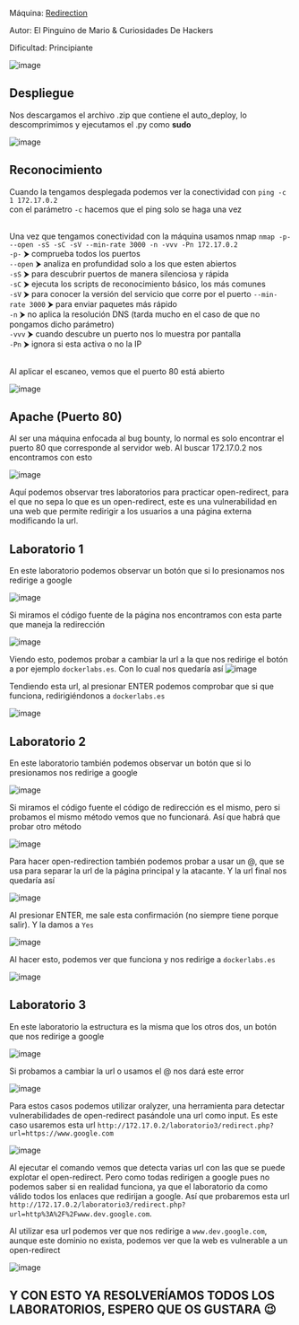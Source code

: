 Máquina: [Redirection](https://bugbountylabs.com/)

Autor: El Pinguino de Mario & Curiosidades De Hackers

Dificultad: Principiante

![image](images/Redirection.PNG)

## Despliegue

Nos descargamos el archivo .zip que contiene el auto_deploy, lo descomprimimos y ejecutamos el .py como **sudo**

![image](images/despliegue.PNG)


## Reconocimiento

Cuando la tengamos desplegada podemos ver la conectividad con ```ping -c 1 172.17.0.2``` 
<br>
con el parámetro `-c` hacemos que el ping solo se haga una vez<br>
<br>


Una vez que tengamos conectividad con la máquina usamos nmap ```nmap -p- --open -sS -sC -sV --min-rate 3000 -n -vvv -Pn 172.17.0.2``` <br>
`-p-` ⮞ comprueba todos los puertos <br>
`--open` ⮞ analiza en profundidad solo a los que esten abiertos <br>
`-sS` ⮞ para descubrir puertos de manera silenciosa y rápida <br> 
`-sC` ⮞ ejecuta los scripts de reconocimiento básico, los más comunes <br> 
`-sV` ⮞ para conocer la versión del servicio que corre por el puerto
`--min-rate 3000` ⮞ para enviar paquetes más rápido <br> 
`-n` ⮞ no aplica la resolución DNS (tarda mucho en el caso de que no pongamos dicho parámetro)<br> 
`-vvv` ⮞ cuando descubre un puerto nos lo muestra por pantalla <br> 
`-Pn` ⮞ ignora si esta activa o no la IP<br> 
<br>

Al aplicar el escaneo, vemos que el puerto 80 está abierto
<br>

![image](images/nmap.PNG)
<br>

## Apache (Puerto 80)

Al ser una máquina enfocada al bug bounty, lo normal es solo encontrar el puerto 80 que corresponde al servidor web. Al buscar 172.17.0.2 nos encontramos con esto

![image](images/inicio.PNG)


Aquí podemos observar tres laboratorios para practicar open-redirect, para el que no sepa lo que es un open-redirect, este es una vulnerabilidad en una web que permite redirigir a los usuarios a una página externa modificando la url.


## Laboratorio 1

En este laboratorio podemos observar un botón que si lo presionamos nos redirige a google

![image](images/laboratorio1.PNG)

Si miramos el código fuente de la página nos encontramos con esta parte que maneja la redirección

![image](images/enlace1.PNG)


Viendo esto, podemos probar a cambiar la url a la que nos redirige el botón a por ejemplo `dockerlabs.es`. Con lo cual nos quedaría así ![image](images/url1.PNG)

Tendiendo esta url, al presionar ENTER podemos comprobar que si que funciona, redirigiéndonos a `dockerlabs.es`

![image](images/dockerlabs.PNG)


## Laboratorio 2

En este laboratorio también podemos observar un botón que si lo presionamos nos redirige a google

![image](images/laboratorio2.PNG)

Si miramos el código fuente el código de redirección es el mismo, pero si probamos el mismo método vemos que no funcionará. Así que habrá que probar otro método

![image](images/error1.PNG)

Para hacer open-redirection también podemos probar a usar un @, que se usa para separar la url de la página principal y la atacante. Y la url final nos quedaría así

![image](images/url2.PNG)

Al presionar ENTER, me sale esta confirmación (no siempre tiene porque salir). Y la damos a `Yes`

![image](images/confirmación.PNG)

Al hacer esto, podemos ver que funciona y nos redirige a `dockerlabs.es`

![image](images/dockerlabs.PNG)


## Laboratorio 3

En este laboratorio la estructura es la misma que los otros dos, un botón que nos redirige a google

![image](images/laboratorio3.PNG)

Si probamos a cambiar la url o usamos el @ nos dará este error

![image](images/error1.PNG)

Para estos casos podemos utilizar oralyzer, una herramienta para detectar vulnerabilidades de open-redirect pasándole una url como input. Es este caso usaremos esta url `http://172.17.0.2/laboratorio3/redirect.php?url=https://www.google.com`

![image](images/oralyzer.PNG)

Al ejecutar el comando vemos que detecta varias url con las que se puede explotar el open-redirect. Pero como todas redirigen a google pues no podemos saber si en realidad funciona, ya que el laboratorio da como válido todos los enlaces que redirijan a google. Así que probaremos esta url `http://172.17.0.2/laboratorio3/redirect.php?url=http%3A%2F%2Fwww.dev.google.com`.

Al utilizar esa url podemos ver que nos redirige a `www.dev.google.com`, aunque este dominio no exista, podemos ver que la web es vulnerable a un open-redirect

![image](images/final.PNG)


## Y CON ESTO YA RESOLVERÍAMOS TODOS LOS LABORATORIOS, ESPERO QUE OS GUSTARA 😉
